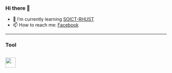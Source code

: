 ### Hi there 👋

- 🌱 I’m currently learning [SOICT-RHUST]
- 📫 How to reach me: [Facebook]
---
### Tool
<img align='left' height="32" width="32" src="https://cdn.jsdelivr.net/npm/simple-icons@4.8.0/icons/visualstudiocode.svg" /><br>
---
<!--**sonbk040901/sonbk040901** is a ✨ _special_ ✨ repository because its `README.md` (this file) appears on your GitHub profile.
Here are some ideas to get you started:
- 🔭 I’m currently working on ...
- 👯 I’m looking to collaborate on ...
- 🤔 I’m looking for help with ...
- 💬 Ask me about ...
- 📫 How to reach me: ...
- 😄 Pronouns: ...
- ⚡ Fun fact: ...-->
 [SOICT-RHUST]: https://soict.hust.edu.vn/
 [Facebook]: https://fb.me/bk04092001
